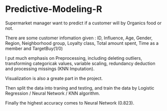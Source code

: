 # Predictive-Modeling-R

Supermarket manager want to predict if a customer will by Organics food or not.

There are some customer infomation given : 
ID, Influence, Age, Gender, Region, Neighborhood group, Loyalty class, Total amount spent, Time as a member and TargetBuy(1/0)

I put much emphasis on Preprocessing, including deleting outliers, transforming categoricak values, variable scaling, redundancy deduction and processing missings (KNN Imputation).

Visualization is also a greate part in the project.

Then split the data into traning and testing, and train the data by Logistic Regression / Neural Network / KNN algorithm.

Finally the highest accuracy comes to Neural Network (0.823).


